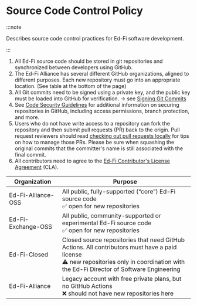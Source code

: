 # Source Code Control Policy

:::note

Describes source code control practices for Ed-Fi software
development.

:::

1. All Ed-Fi source code should be stored in git repositories and synchronized
   between developers using GitHub.
2. The Ed-Fi Alliance has several different GitHub organizations, aligned to
   different purposes. Each new repository must go into an appropriate location.
   (See table at the bottom of the page)
3. All Git commits need to be signed using a private key, and the public key
   must be loaded into GitHub for verification. → see [Signing Git
   Commits](./signing-git-commits.md)
4. See [Code Security
   Guidelines](../continuous-integration/code-security-guidelines/README.md)
   for additional information on securing repositories in GitHub, including
   access permissions, branch protection, and more.
5. Users who do not have write access to a repository can fork the repository
   and then submit pull requests (PR) back to the origin. Pull request reviewers
   should read [checking out pull requests locally](https://docs.github.com/en/pull-requests/collaborating-with-pull-requests/reviewing-changes-in-pull-requests/checking-out-pull-requests-locally) for tips
   on how to manage those PRs. Please be sure when squashing the original
   commits that the committer's name is still associated with the final commit.
6. All contributors need to agree to the [Ed-Fi Contributor's License
   Agreement](./ed-fi-contributors-license-agreement.md) (CLA).

| **Organization**   | **Purpose**                                                                                                                                                                                |
| ------------------ | ------------------------------------------------------------------------------------------------------------------------------------------------------------------------------------------ |
| Ed-Fi-Alliance-OSS | All public, fully-supported (“core”) Ed-Fi source code <br/>✅ open for new repositories                                                                                                    |
| Ed-Fi-Exchange-OSS | All public, community-supported or experimental Ed-Fi source code<br/>✅ open for new repositories                                                                                          |
| Ed-Fi-Closed       | Closed source repositories that need GitHub Actions. All contributors must have a paid license<br/>⚠️ new repositories only in coordination with the Ed-Fi Director of Software Engineering |
| Ed-Fi-Alliance     | Legacy account with free private plans, but no GitHub Actions<br/>❌ should not have new repositories here                                                                                  |
